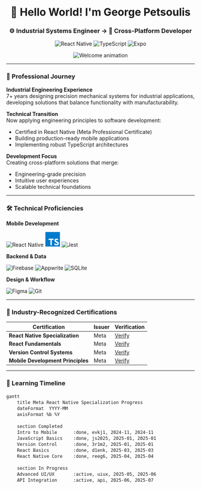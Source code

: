 <h1 align="center">👋 Hello World! I'm George Petsoulis</h1>
<h3 align="center">⚙️ Industrial Systems Engineer → 📱 Cross-Platform Developer</h3>

<p align="center">
  <img src="https://img.shields.io/badge/React_Native-20232A?style=for-the-badge&logo=react&logoColor=61DAFB" alt="React Native">
  <img src="https://img.shields.io/badge/TypeScript-3178C6?style=for-the-badge&logo=typescript&logoColor=white" alt="TypeScript">
  <img src="https://img.shields.io/badge/Expo-000020?style=for-the-badge&logo=expo&logoColor=white" alt="Expo">
</p>

<p align="center">
  <img src="https://readme-typing-svg.demolab.com?font=Roboto&size=24&duration=4000&pause=1000&color=61DAFB&center=true&vCenter=true&width=500&lines=Welcome+To+My+Development+Journey;From+Industrial+Engineering+To+Digital+Solutions;Precision+Applied+To+Code" alt="Welcome animation">
</p>


---

### 🚀 Professional Journey

**Industrial Engineering Experience**  
7+ years designing precision mechanical systems for industrial applications, developing solutions that balance functionality with manufacturability.

**Technical Transition**  
Now applying engineering principles to software development:
- Certified in React Native (Meta Professional Certificate)
- Building production-ready mobile applications
- Implementing robust TypeScript architectures

**Development Focus**  
Creating cross-platform solutions that merge:
- Engineering-grade precision
- Intuitive user experiences
- Scalable technical foundations

---

### 🛠 Technical Proficiencies

**Mobile Development**  
<div>
  <img src="https://reactnative.dev/img/header_logo.svg" width="40" title="React Native">
  <img src="https://raw.githubusercontent.com/devicons/devicon/master/icons/typescript/typescript-original.svg" width="40" title="TypeScript">
  <img src="https://www.vectorlogo.zone/logos/jestjsio/jestjsio-icon.svg" width="40" title="Jest">
</div>

**Backend & Data**  
<div>
  <img src="https://firebase.google.com/static/downloads/brand-guidelines/PNG/logo-logomark.png" width="40" alt="Firebase">
  <img src="https://www.vectorlogo.zone/logos/appwriteio/appwriteio-icon.svg" width="40" title="Appwrite">
  <img src="https://www.vectorlogo.zone/logos/sqlite/sqlite-icon.svg" width="40" title="SQLite">
</div>

**Design & Workflow**  
<div>
  <img src="https://www.vectorlogo.zone/logos/figma/figma-icon.svg" width="40" title="Figma">
  <img src="https://www.vectorlogo.zone/logos/git-scm/git-scm-icon.svg" width="40" title="Git">
</div>

---

### 📜 Industry-Recognized Certifications

| Certification | Issuer | Verification |
|---------------|--------|--------------|
| **React Native Specialization** | Meta | [Verify](https://www.coursera.org/account/accomplishments/specialization/UMW923K8PDVH) |
| **React Fundamentals** | Meta | [Verify](https://www.coursera.org/account/accomplishments/verify/D1ENKN7NU6Z0) |
| **Version Control Systems** | Meta | [Verify](https://www.coursera.org/account/accomplishments/verify/3R1M25CRT069) |
| **Mobile Development Principles** | Meta | [Verify](https://www.coursera.org/account/accomplishments/verify/EVKJ1TDHTCYA) |

---

### 📅 Learning Timeline

```mermaid
gantt
    title Meta React Native Specialization Progress
    dateFormat  YYYY-MM
    axisFormat %b %Y
    
    section Completed
    Intro to Mobile      :done, evkj1, 2024-11, 2024-11
    JavaScript Basics    :done, js2025, 2025-01, 2025-01
    Version Control      :done, 3r1m2, 2025-01, 2025-01
    React Basics         :done, d1enk, 2025-03, 2025-03
    React Native Core    :done, reeg6, 2025-04, 2025-04
    
    section In Progress
    Advanced UI/UX       :active, uiux, 2025-05, 2025-06
    API Integration      :active, api, 2025-06, 2025-07
